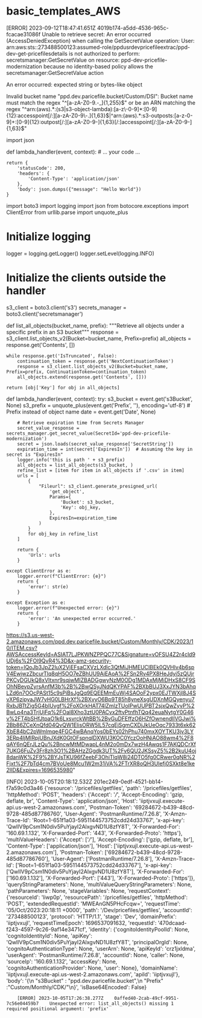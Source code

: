 # basic_templates_AWS


[ERROR]	2023-09-12T18:47:41.651Z	4019b174-a5dd-4536-965c-fcacae31086f	Unable to retrieve secret: An error occurred (AccessDeniedException) when calling the GetSecretValue operation: User: arn:aws:sts::273488500123:assumed-role/ppdusrdevpricefileextrac/ppd-dev-get-pricefilesdetails is not authorized to perform: secretsmanager:GetSecretValue on resource: ppd-dev-pricefile-modernization because no identity-based policy allows the secretsmanager:GetSecretValue action

An error occurred: expected string or bytes-like object

Invalid bucket name "ppd.dev.paricefile.bucket/Custom/DSI": Bucket name must match the regex "^[a-zA-Z0-9.\-_]{1,255}$" or be an ARN matching the regex "^arn:(aws).*:(s3|s3-object-lambda):[a-z\-0-9]*:[0-9]{12}:accesspoint[/:][a-zA-Z0-9\-.]{1,63}$|^arn:(aws).*:s3-outposts:[a-z\-0-9]+:[0-9]{12}:outpost[/:][a-zA-Z0-9\-]{1,63}[/:]accesspoint[/:][a-zA-Z0-9\-]{1,63}$"

import json

def lambda_handler(event, context):
    # ... your code ...

    return {
        'statusCode': 200,
        'headers': {
            'Content-Type': 'application/json'
        },
        'body': json.dumps({"message": "Hello World"})
    }







import boto3
import logging
import json
from botocore.exceptions import ClientError
from urllib.parse import unquote_plus

# Initialize logging
logger = logging.getLogger()
logger.setLevel(logging.INFO)

# Initialize the clients outside the handler
s3_client = boto3.client('s3')
secrets_manager = boto3.client('secretsmanager')


def list_all_objects(bucket_name, prefix):
    """Retrieve all objects under a specific prefix in an S3 bucket"""
    response = s3_client.list_objects_v2(Bucket=bucket_name, Prefix=prefix)
    all_objects = response.get('Contents', [])
    
    while response.get('IsTruncated', False):
        continuation_token = response.get('NextContinuationToken')
        response = s3_client.list_objects_v2(Bucket=bucket_name, Prefix=prefix, ContinuationToken=continuation_token)
        all_objects.extend(response.get('Contents', []))
        
    return [obj['Key'] for obj in all_objects]


def lambda_handler(event, context):
    try:
        s3_bucket = event.get('s3Bucket', None)
        s3_prefix = unquote_plus(event.get('Prefix', ''), encoding='utf-8')  # Prefix instead of object name
        date = event.get('Date', None)
        
        # Retrieve expiration time from Secrets Manager
        secret_value_response = secrets_manager.get_secret_value(SecretId='ppd-dev-pricefile-modernization')
        secret = json.loads(secret_value_response['SecretString'])
        expiration_time = int(secret['ExpiresIn'])  # Assuming the key in secret is "ExpiresIn"
        logger.info('this is path ' + s3_prefix)
        all_objects = list_all_objects(s3_bucket, )
        refine_list = [item for item in all_objects if '.csv' in item]
        urls = [
            {
                "Fileurl": s3_client.generate_presigned_url(
                    'get_object',
                    Params={
                        'Bucket': s3_bucket,
                        'Key': obj_key,
                    },
                    ExpiresIn=expiration_time
                )
            }
            for obj_key in refine_list
        ]

        return {
            'Urls': urls
        }

    except ClientError as e:
        logger.error(f"ClientError: {e}")
        return {
            'error': str(e)
        }

    except Exception as e:
        logger.error(f"Unexpected error: {e}")
        return {
            'error': 'An unexpected error occurred.'
        }



https://s3.us-west-2.amazonaws.com/ppd.dev.paricefile.bucket/Custom/Monthly/CDK/2023/10/ITEM.csv?AWSAccessKeyId=ASIAT7LJPKWNZPPQC77C&Signature=vOFSU4Z2r4cld9UDj6s%2FOl9QvR4%3D&x-amz-security-token=IQoJb3JpZ2luX2VjEFsaCXVzLXdlc3QtMiJHMEUCIBEk0QVHIv4b6spV4EwjwzZbcurTlq8qH5OO7eZBhUU9AiEAoA%2FSn2Rv4PX8HeJdyi5zQUjrPKCyDGUkQ8xVItxnr9sqjwMIZBADGgwyNzM0ODg1MDAxMjMiDHxS8CF9SOhNBevpZyrsAnfM3b%2B%2BwQSyJNdQKYPAF%2BXbBUJ3XxJYN3bAhqLZd6n7OOcPASt15c9sPiBsJgQq9EQEEMmEuWj4SAOoF2ypx0EJTWXjl8J4SvXP6zipyaJW7yHG0LBHrXf%2BXvyO6Bp9T85h8yneXsgUDXnMGQyenyu7RxbJBTtZig5G4bIUvgf%2FoXOrkHAT74lZmlzTUoIPwUUPBT2sjxQwZyvP%2BwLp4na3TrjUjFq%2FOal8Xho3ztU0PACvx2ftvPtnfhTQq42euaNytgY0G46v%2FT4bSHfJtpaO1k6LxsvrckWtBB%2BvGuDFEffzO6HZfOwnendlIVGJwi%2Bb86ZCeXnQfd04QvQW1ElisORW5lL57cqEjSgmCXDjJkUeOqc7933t6xk62XbE84bC2pWmlmqe4FGC4wBAnqYos0bEYs02hPhu740mxXOYTKU3jv3LY3ERp4ljMIRpjUBnJXdK0GtOFspnqlDXWU3KOC0YczOoHNiAO88wm4%2F8qAY6nQErJLzQu%2BncwMtMDwapL4nM2o0mDx7wzH4Awqs1F7AKQDCrXf7UKG6FuZv3Fr8zh3O1%2BAHzZGgdk3UT%2Fv6QU2JKSsyZ5%2B2kuU4oj8danWK%2F9%2BYJsTKU96fZeebF3OhiTlqW8i24DTO5fg0CRwer0qNR%2Fjxt%2F7bTd4cm7BVoUe8Mcu1W2m31iVA%2FTrXR8oQH3Ulefj0SXkt8e1ke2IID&Expires=1696535980"


[INFO]	2023-10-05T20:18:12.532Z	201ec249-0edf-4521-bb14-f7a59c0d3a46	{'resource': '/pricefiles/getfiles', 'path': '/pricefiles/getfiles', 'httpMethod': 'POST', 'headers': {'Accept': '*/*', 'Accept-Encoding': 'gzip, deflate, br', 'Content-Type': 'application/json', 'Host': 'iiptjvxujl.execute-api.us-west-2.amazonaws.com', 'Postman-Token': '69284672-b439-48cd-9728-485d87786760', 'User-Agent': 'PostmanRuntime/7.26.8', 'X-Amzn-Trace-Id': 'Root=1-651f1a03-5951144573752cdd24d33767', 'x-api-key': 'QwIlV9pCsm1N0div5PuYjayI2AlxgvND1U8zfY8T', 'X-Forwarded-For': '160.69.1.132', 'X-Forwarded-Port': '443', 'X-Forwarded-Proto': 'https'}, 'multiValueHeaders': {'Accept': ['*/*'], 'Accept-Encoding': ['gzip, deflate, br'], 'Content-Type': ['application/json'], 'Host': ['iiptjvxujl.execute-api.us-west-2.amazonaws.com'], 'Postman-Token': ['69284672-b439-48cd-9728-485d87786760'], 'User-Agent': ['PostmanRuntime/7.26.8'], 'X-Amzn-Trace-Id': ['Root=1-651f1a03-5951144573752cdd24d33767'], 'x-api-key': ['QwIlV9pCsm1N0div5PuYjayI2AlxgvND1U8zfY8T'], 'X-Forwarded-For': ['160.69.1.132'], 'X-Forwarded-Port': ['443'], 'X-Forwarded-Proto': ['https']}, 'queryStringParameters': None, 'multiValueQueryStringParameters': None, 'pathParameters': None, 'stageVariables': None, 'requestContext': {'resourceId': 'liwp0p', 'resourcePath': '/pricefiles/getfiles', 'httpMethod': 'POST', 'extendedRequestId': 'MWEAnGN5PHcFcqw=', 'requestTime': '05/Oct/2023:20:18:11 +0000', 'path': '/Dev/pricefiles/getfiles', 'accountId': '273488500123', 'protocol': 'HTTP/1.1', 'stage': 'Dev', 'domainPrefix': 'iiptjvxujl', 'requestTimeEpoch': 1696537091632, 'requestId': '470dcaad-f243-4597-9c26-9af14e3471cf', 'identity': {'cognitoIdentityPoolId': None, 'cognitoIdentityId': None, 'apiKey': 'QwIlV9pCsm1N0div5PuYjayI2AlxgvND1U8zfY8T', 'principalOrgId': None, 'cognitoAuthenticationType': None, 'userArn': None, 'apiKeyId': 'crz1jxldma', 'userAgent': 'PostmanRuntime/7.26.8', 'accountId': None, 'caller': None, 'sourceIp': '160.69.1.132', 'accessKey': None, 'cognitoAuthenticationProvider': None, 'user': None}, 'domainName': 'iiptjvxujl.execute-api.us-west-2.amazonaws.com', 'apiId': 'iiptjvxujl'}, 'body': '{\n    "s3Bucket" : "ppd.dev.paricefile.bucket",\n    "Prefix" :"Custom/Monthly/CDK/"\n}', 'isBase64Encoded': False}






        [ERROR]	2023-10-05T17:26:38.277Z	0affed40-2cab-49cf-9951-7c56e04459b7	Unexpected error: list_all_objects() missing 1 required positional argument: 'prefix'
